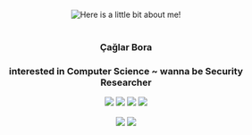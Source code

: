 <div align="center">
<br/>
<img src="https://i.kym-cdn.com/photos/images/original/001/714/999/29a.gif" alt="Here is a little bit about me!">

<br/>
<br/>

### Çağlar Bora
### interested in Computer Science ~ wanna be Security Researcher



<div>
<img src="https://img.shields.io/badge/c-%2300599C.svg?style=for-the-badge&logo=c&logoColor=white"/>
<img src="https://img.shields.io/badge/c++-%2300599C.svg?style=for-the-badge&logo=c%2B%2B&logoColor=white"/>

<img src="https://img.shields.io/badge/python-3670A0?style=for-the-badge&logo=python&logoColor=ffdd54"/>

<img src="https://img.shields.io/badge/LeetCode-000000?style=for-the-badge&logo=LeetCode&logoColor=#d16c06"/>

<br/>
<br/>
<img src="https://img.shields.io/badge/-Hackerrank-2EC866?style=for-the-badge&logo=HackerRank&logoColor=white"/>  
<img src="https://img.shields.io/badge/Arch%20Linux-1793D1?logo=arch-linux&logoColor=fff&style=for-the-badge"/>
  
</div>  
